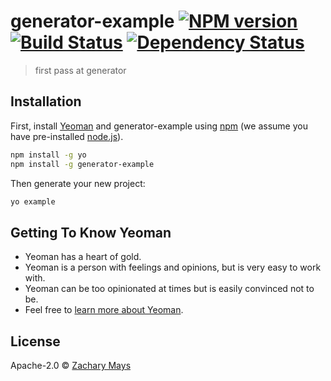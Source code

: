 # generator-example [![NPM version][npm-image]][npm-url] [![Build Status][travis-image]][travis-url] [![Dependency Status][daviddm-image]][daviddm-url]
> first pass at generator

## Installation

First, install [Yeoman](http://yeoman.io) and generator-example using [npm](https://www.npmjs.com/) (we assume you have pre-installed [node.js](https://nodejs.org/)).

```bash
npm install -g yo
npm install -g generator-example
```

Then generate your new project:

```bash
yo example
```

## Getting To Know Yeoman

 * Yeoman has a heart of gold.
 * Yeoman is a person with feelings and opinions, but is very easy to work with.
 * Yeoman can be too opinionated at times but is easily convinced not to be.
 * Feel free to [learn more about Yeoman](http://yeoman.io/).

## License

Apache-2.0 © [Zachary Mays]()


[npm-image]: https://badge.fury.io/js/generator-example.svg
[npm-url]: https://npmjs.org/package/generator-example
[travis-image]: https://travis-ci.org//generator-example.svg?branch=master
[travis-url]: https://travis-ci.org//generator-example
[daviddm-image]: https://david-dm.org//generator-example.svg?theme=shields.io
[daviddm-url]: https://david-dm.org//generator-example
